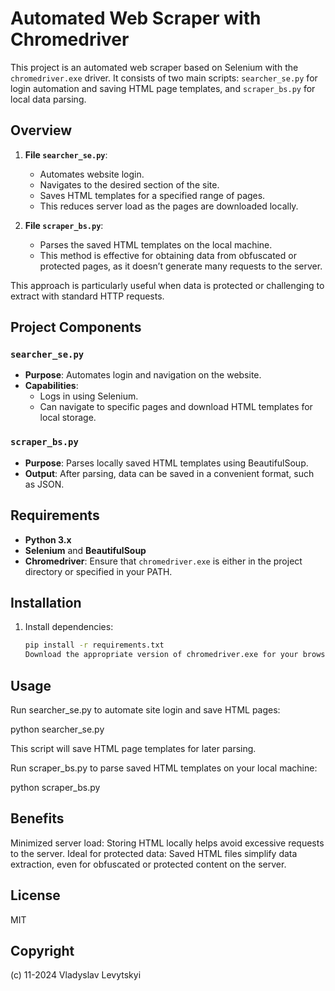 # Automated Web Scraper with Chromedriver

This project is an automated web scraper based on Selenium with the `chromedriver.exe` driver. It consists of two main scripts: `searcher_se.py` for login automation and saving HTML page templates, and `scraper_bs.py` for local data parsing.

## Overview

1. **File `searcher_se.py`**:
   - Automates website login.
   - Navigates to the desired section of the site.
   - Saves HTML templates for a specified range of pages.
   - This reduces server load as the pages are downloaded locally.

2. **File `scraper_bs.py`**:
   - Parses the saved HTML templates on the local machine.
   - This method is effective for obtaining data from obfuscated or protected pages, as it doesn’t generate many requests to the server.

This approach is particularly useful when data is protected or challenging to extract with standard HTTP requests.

## Project Components

### `searcher_se.py`
- **Purpose**: Automates login and navigation on the website.
- **Capabilities**:
  - Logs in using Selenium.
  - Can navigate to specific pages and download HTML templates for local storage.

### `scraper_bs.py`
- **Purpose**: Parses locally saved HTML templates using BeautifulSoup.
- **Output**: After parsing, data can be saved in a convenient format, such as JSON.

## Requirements

- **Python 3.x**
- **Selenium** and **BeautifulSoup**
- **Chromedriver**: Ensure that `chromedriver.exe` is either in the project directory or specified in your PATH.

## Installation

1. Install dependencies:
   ```bash
   pip install -r requirements.txt
   Download the appropriate version of chromedriver.exe for your browser and place it in the project directory or ensure it is in your PATH.

## Usage

Run searcher_se.py to automate site login and save HTML pages:

python searcher_se.py

This script will save HTML page templates for later parsing.

Run scraper_bs.py to parse saved HTML templates on your local machine:

python scraper_bs.py

## Benefits

Minimized server load: Storing HTML locally helps avoid excessive requests to the server.
Ideal for protected data: Saved HTML files simplify data extraction, even for obfuscated or protected content on the server.

## License

MIT
## Copyright

(c) 11-2024 Vladyslav Levytskyi